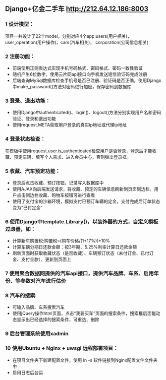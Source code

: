 ## Django+亿金二手车 http://212.64.12.186:8003
### 1 设计模型：
项目一共设计了22个model，分别对应4个app:users(用户相关)，user_operation(用户操作)，cars(汽车相关)， corporation(公司信息相关)
### 2 注册功能：
* 前端使用正则表达式实现手机号码格式、密码格式、密码一致性验证
* 随机产生6位数字，使用云片网api接口向手机发送短信验证码完成注册
* 后端查询MySql数据库检查手机号是否已注册、验证码是否正确，使用Django 中make_password()方法对密码进行加密，保存密码到数据库
### 3 登录、退出功能：
* 使用Django中authenticated()、login()、logout()方法分别实现用户名和密码验证、登录和退出功能
* 使用request.META获取用户登录的真实ip地址或代理ip地址
### 4 登录状态检查：
在模板中使用request.user.is_authenticated检查用户是否登录，登录后才能收藏、预定车辆、填写个人需求、进入会员中心，否则弹出登录框。
### 5 收藏、汽车预定功能：
* 登录后点击收藏、预订按钮，记录写入数据库中
* 使用AJAX向后端发送请求，将收藏、预定的车辆信息刷新到页面侧边栏，用户点击侧边栏收藏、购物车按钮可进行查看
* 使用了支付宝的沙箱环境，模拟支付已预订车辆的定金，支付完成后订单状态变为“已付定金”
### 6 使用Django中template.Library()，以装饰器的方式，自定义模板过虑器，如：
* 计算新车购置税:购置税=(购车价格/(1+17%))*10%
* 计算车辆分期日还款金额：按3年期、5.25%利率计算日还款金额
* 刷新页面时获取收藏状态（是否收藏）、车辆预订状态（未付订金、已付订金、支付全款），更新到页面上
### 7 使用聚合数据网提供的汽车api接口，提供汽车品牌、车系、启用年份、等参数对汽车进行估价
### 8 汽车的搜索:
* 可输入品牌、车系搜索汽车
* 使用jQuery操作html页面，点击“我要买车”页面的搜索条件，搜索框后面能动态显示出已经选择的搜索条件，可重选、删除
### 9 后台管理系统使用xadmin
### 10 使用Ubuntu + Nginx + uwsgi 远程部署项目：
* 在项目文件夹下新建配置文件，使用 ln -s 软件链接到Nginx配置文件文件夹中
* 启用日志后台运
